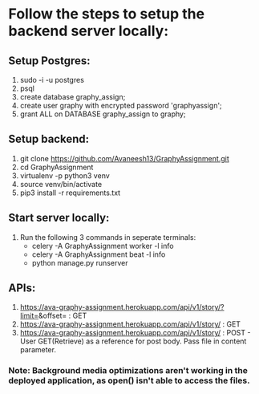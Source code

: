 # Follow the steps to setup the backend server locally:

## **Setup Postgres:**
1. sudo -i -u postgres
2. psql
3. create database graphy_assign;
4. create user graphy with encrypted password 'graphyassign';
5. grant ALL on DATABASE graphy_assign to graphy;


## **Setup backend**:
1. git clone https://github.com/Avaneesh13/GraphyAssignment.git
2. cd GraphyAssignment
3. virtualenv -p python3 venv
4. source venv/bin/activate
5. pip3 install -r requirements.txt 



## **Start server locally:**
1. Run the following 3 commands in seperate terminals:
	* celery -A GraphyAssignment worker -l info
	* celery -A GraphyAssignment beat -l info
	* python manage.py runserver
	
## APIs:
1. https://ava-graphy-assignment.herokuapp.com/api/v1/story/?limit=<value>&offset=<value> : GET
2. https://ava-graphy-assignment.herokuapp.com/api/v1/story/<id> : GET
3. https://ava-graphy-assignment.herokuapp.com/api/v1/story/ : POST - User GET(Retrieve) as a reference for post body. Pass file in content parameter.
	
### Note: Background media optimizations aren't working in the deployed application, as open() isn't able to access the files.